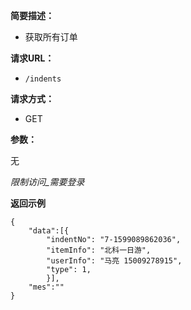 
    
**简要描述：** 

- 获取所有订单

**请求URL：** 
- ` /indents `
  
**请求方式：**
- GET

**参数：** 

无

*限制访问_需要登录*

 **返回示例**

``` 
{
    "data":[{
        "indentNo": "7-1599089862036",
        "itemInfo": "北科一日游",
        "userInfo": "马亮 15009278915",
        "type": 1,
        }],
    "mes":""
}
```
